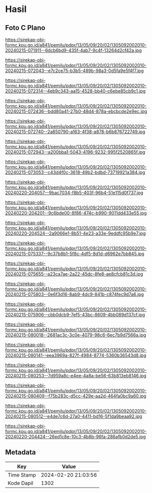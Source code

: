 # Hasil

## Foto C Plano

https://sirekap-obj-formc.kpu.go.id/a841/pemilu/pdpr/13/05/09/20/02/1305092002010-20240215-071911--6dcb6bd9-435f-4ab7-9c4f-13264d2cf42a.jpg

https://sirekap-obj-formc.kpu.go.id/a841/pemilu/pdpr/13/05/09/20/02/1305092002010-20240215-072043--e7c2ce75-b3b5-489b-98a3-0d5fa9e5f4f7.jpg

https://sirekap-obj-formc.kpu.go.id/a841/pemilu/pdpr/13/05/09/20/02/1305092002010-20240215-072314--4eb9c343-aa15-4528-bb40-c6ebe85cb9c1.jpg

https://sirekap-obj-formc.kpu.go.id/a841/pemilu/pdpr/13/05/09/20/02/1305092002010-20240215-072436--bdd80a41-27b0-48d4-878a-ebcbcde2e9ec.jpg

https://sirekap-obj-formc.kpu.go.id/a841/pemilu/pdpr/13/05/09/20/02/1305092002010-20240215-072740--2a850790-a163-4f38-a878-b6b876722749.jpg

https://sirekap-obj-formc.kpu.go.id/a841/pemilu/pdpr/13/05/09/20/02/1305092002010-20240215-072943--a200bba1-5043-4196-9232-995f2520865f.jpg

https://sirekap-obj-formc.kpu.go.id/a841/pemilu/pdpr/13/05/09/20/02/1305092002010-20240215-073053--c43d4f0c-3618-49b2-bdbd-73719921a384.jpg

https://sirekap-obj-formc.kpu.go.id/a841/pemilu/pdpr/13/05/09/20/02/1305092002010-20240220-204057--9bac7034-f8b5-403f-96b4-51e115d0f737.jpg

https://sirekap-obj-formc.kpu.go.id/a841/pemilu/pdpr/13/05/09/20/02/1305092002010-20240220-204201--9c6bde00-8f86-474c-b990-9011dd433e55.jpg

https://sirekap-obj-formc.kpu.go.id/a841/pemilu/pdpr/13/05/09/20/02/1305092002010-20240220-204524--2a9066e1-8b51-4e23-a33e-9eddfc95b9e7.jpg

https://sirekap-obj-formc.kpu.go.id/a841/pemilu/pdpr/13/05/09/20/02/1305092002010-20240215-075337--9c37b8b1-5f8c-4df5-8d1d-d6962e7bb845.jpg

https://sirekap-obj-formc.kpu.go.id/a841/pemilu/pdpr/13/05/09/20/02/1305092002010-20240215-075655--a23ca7ae-2a22-45dc-8fe8-ae8cfcb81c3d.jpg

https://sirekap-obj-formc.kpu.go.id/a841/pemilu/pdpr/13/05/09/20/02/1305092002010-20240215-075803--0e6f3d16-8ab9-4dc9-841b-c874fec9d7a6.jpg

https://sirekap-obj-formc.kpu.go.id/a841/pemilu/pdpr/13/05/09/20/02/1305092002010-20240215-075906--cbb0dcb9-7ef5-43bc-8609-4bb089d137cf.jpg

https://sirekap-obj-formc.kpu.go.id/a841/pemilu/pdpr/13/05/09/20/02/1305092002010-20240215-080018--2681ac3c-3c0e-4079-98c6-6ec7b9d7566a.jpg

https://sirekap-obj-formc.kpu.go.id/a841/pemilu/pdpr/13/05/09/20/02/1305092002010-20240215-080141--eea3969a-827f-4984-8774-5360b36543d8.jpg

https://sirekap-obj-formc.kpu.go.id/a841/pemilu/pdpr/13/05/09/20/02/1305092002010-20240215-080253--7d959a8c-e4ee-4a8a-be56-63b813eb8146.jpg

https://sirekap-obj-formc.kpu.go.id/a841/pemilu/pdpr/13/05/09/20/02/1305092002010-20240215-080409--f75b283c-d5cc-429e-aa2d-464fa0bc9a60.jpg

https://sirekap-obj-formc.kpu.go.id/a841/pemilu/pdpr/13/05/09/20/02/1305092002010-20240215-080512--e4de7c6d-27a0-4411-bd16-5f1da9beaa92.jpg

https://sirekap-obj-formc.kpu.go.id/a841/pemilu/pdpr/13/05/09/20/02/1305092002010-20240220-204424--26ed1c8e-10c3-4b8b-96fa-286afb0d2de5.jpg


## Metadata

| Key        | Value               |
| ---------- | ------------------- |
| Time Stamp | 2024-02-20 21:03:56 |
| Kode Dapil | 1302                |



